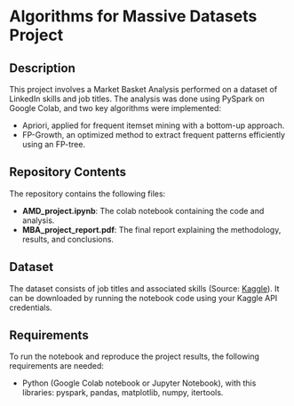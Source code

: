 # Algorithms for Massive Datasets Project

## Description
This project involves a Market Basket Analysis performed on a dataset of LinkedIn skills and job titles. The analysis was done using PySpark on Google Colab, and two key algorithms were implemented:
- Apriori, applied for frequent itemset mining with a bottom-up approach.
- FP-Growth, an optimized method to extract frequent patterns efficiently using an FP-tree.

## Repository Contents
The repository contains the following files:

- **AMD_project.ipynb**: The colab notebook containing the code and analysis.
- **MBA_project_report.pdf**: The final report explaining the methodology, results, and conclusions.

## Dataset
The dataset consists of job titles and associated skills (Source: [Kaggle](https://www.kaggle.com/datasets/asaniczka/1-3m-linkedin-jobs-and-skills-2024)). It can be downloaded by running the notebook code using your Kaggle API credentials.

## Requirements
To run the notebook and reproduce the project results, the following requirements are needed:

- Python (Google Colab notebook or Jupyter Notebook), with this libraries: pyspark, pandas, matplotlib, numpy, itertools.
